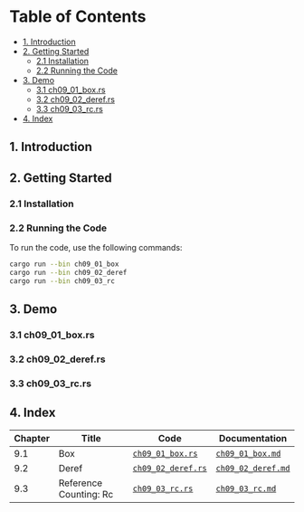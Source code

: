 # Table of Contents
- [1. Introduction](#1-introduction)
- [2. Getting Started](#2-getting-started)
  - [2.1 Installation](#21-installation)
  - [2.2 Running the Code](#22-running-the-code)
- [3. Demo](#3-demo)
  - [3.1 ch09_01_box.rs](#31-ch09_01_boxrs)
  - [3.2 ch09_02_deref.rs](#32-ch09_02_dereftrs)
  - [3.3 ch09_03_rc.rs](#33-ch09_03_rcrs)
- [4. Index](#4-index)

## 1. Introduction

## 2. Getting Started

### 2.1 Installation

### 2.2 Running the Code

To run the code, use the following commands:

```bash
cargo run --bin ch09_01_box
cargo run --bin ch09_02_deref
cargo run --bin ch09_03_rc
```

## 3. Demo

### 3.1 ch09_01_box.rs

### 3.2 ch09_02_deref.rs

### 3.3 ch09_03_rc.rs

## 4. Index

| Chapter | Title | Code | Documentation |
| --- | --- | --- | --- |
| 9.1 | Box<T> | [`ch09_01_box.rs`](src/bin/ch09_01_box.rs) | [`ch09_01_box.md`](docs/ch09_01_box.md) |
| 9.2 | Deref | [`ch09_02_deref.rs`](src/bin/ch09_02_deref.rs) | [`ch09_02_deref.md`](docs/ch09_02_deref.md) |
| 9.3 | Reference Counting: Rc<T> | [`ch09_03_rc.rs`](src/bin/ch09_03_rc.rs) | [`ch09_03_rc.md`](docs/ch09_03_rc.md) |